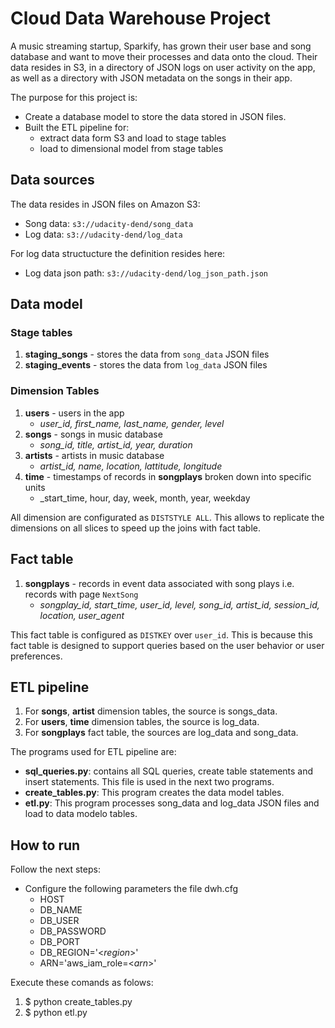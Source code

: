 # Cloud Data Warehouse Project

A music streaming startup, Sparkify, has grown their user base and song database and want to move their processes and data onto the cloud. Their data resides in S3, in a directory of JSON logs on user activity on the app, as well as a directory with JSON metadata on the songs in their app.

The purpose for this project is:

 - Create a database model to store the data stored in JSON files.
 - Built the ETL pipeline for:
   -  extract data form S3 and load to stage tables
   - load to dimensional model from stage tables

## Data sources
The data resides in JSON  files on Amazon S3:
-   Song data: `s3://udacity-dend/song_data`
-   Log data: `s3://udacity-dend/log_data`

For log data structucture the definition resides here:
 - Log data json path: `s3://udacity-dend/log_json_path.json`

## Data model
### Stage tables
1.  **staging_songs** - stores the data from `song_data` JSON files
2.  **staging_events** -  stores the data from `log_data` JSON files

### Dimension Tables

1.  **users** - users in the app
    -   _user_id, first_name, last_name, gender, level_
1.  **songs** - songs in music database
    -   _song_id, title, artist_id, year, duration_
1.  **artists** - artists in music database
    -   _artist_id, name, location, lattitude, longitude_
1.  **time** - timestamps of records in **songplays** broken down into specific units
    -   _start_time, hour, day, week, month, year, weekday

All dimension are configurated as `DISTSTYLE ALL`. This allows to replicate the dimensions on all slices to speed up the joins with fact table.

## Fact table
1.  **songplays** - records in event data associated with song plays i.e. records with page `NextSong`
    -   _songplay_id, start_time, user_id, level, song_id, artist_id, session_id, location, user_agent_

This fact table is configured as `DISTKEY` over `user_id`. This is because this fact table is designed to support queries based on the user behavior or user preferences.

## ETL pipeline
1. For **songs**, **artist** dimension tables, the source is songs_data.
2. For **users**, **time** dimension tables, the source is log_data.
3. For **songplays** fact table, the sources are log_data and song_data.

The programs used for ETL pipeline are:
 - **sql_queries.py**: contains all SQL queries, create table statements and insert statements. This file is used in the next two programs.
 - **create_tables.py**: This program creates the data model tables.
 - **etl.py**: This program  processes song_data and log_data JSON files and load to data modelo tables.
 
## How to run
Follow the next steps:

 - Configure the  following parameters the file dwh.cfg
   - HOST
   - DB_NAME
   - DB_USER
   - DB_PASSWORD
   - DB_PORT
   - DB_REGION='<*region*>'
   - ARN='aws_iam_role=<*arn*>'

Execute these comands as folows:

   1. $ python create_tables.py
   1. $ python etl.py

<!--stackedit_data:
eyJoaXN0b3J5IjpbLTE0ODMwMTU4OTMsNTM0NTk3Mjc5LC0yMD
YzMzAxMTU3LC04OTcyODU1MzYsMjA1NDczNzExOV19
-->